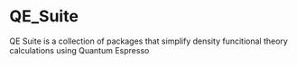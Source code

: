 # QE_Suite
QE Suite  is a collection of packages that simplify density funcitional theory calculations using Quantum Espresso
